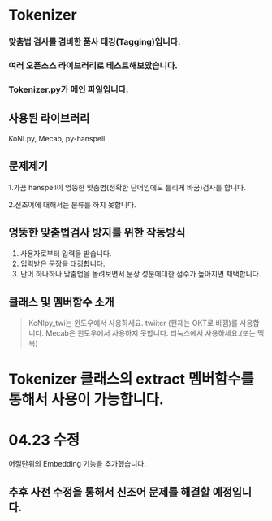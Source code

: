 # Tokenizer

### 맞춤법 검사를 겸비한 품사 태깅(Tagging)입니다.

### 여러 오픈소스 라이브러리로 테스트해보았습니다.

### Tokenizer.py가 메인 파일입니다.



## 사용된 라이브러리
KoNLpy, Mecab, py-hanspell

## 문제제기
1.가끔 hanspell이 엉뚱한 맞춤범(정확한 단어임에도 틀리게 바꿈)검사를 합니다.

2.신조어에 대해서는 분류를 하지 못합니다.

## 엉뚱한 맞춤법검사 방지를 위한 작동방식
1. 사용자로부터 입력을 받습니다.
2. 입력받은 문장을 태깅합니다.
3. 단어 하나하나 맞춤법을 돌려보면서 문장 성분에대한 점수가 높아지면 채택합니다.



## 클래스 및 멤버함수 소개
> KoNlpy_twi는 윈도우에서 사용하세요. twiiter (현재는 OKT로 바뀜)를 사용합니다.
> Mecab은 윈도우에서 사용하지 못합니다. 리눅스에서 사용하세요.(또는 맥북)

# Tokenizer 클래스의 extract 멤버함수를 통해서 사용이 가능합니다.

# 04.23 수정
어절단위의 Embedding 기능을 추가했습니다.


## 추후 사전 수정을 통해서 신조어 문제를 해결할 예정입니다.
